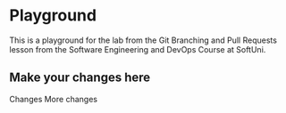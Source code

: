 # Playground
This is a playground for the lab from the Git Branching and Pull Requests lesson from the Software Engineering and DevOps Course at SoftUni.

## Make your changes here
Changes
More changes
